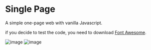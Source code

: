 # Single Page
A simple one-page web with vanilla Javascript.

if you decide to test the code, you need to download [Font Awesome][1].

[1]: https://fontawesome.com/

![image](https://i.imgur.com/yDWCMFm.png)
![image](https://i.imgur.com/iJgariF.png)